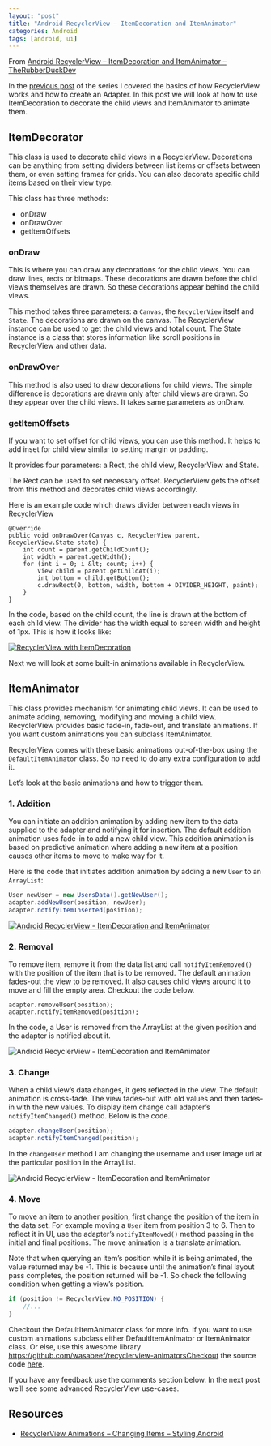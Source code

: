 ```yaml
---
layout: "post"
title: "Android RecyclerView – ItemDecoration and ItemAnimator"
categories: Android
tags: [android, ui]
---
```


From [Android RecyclerView – ItemDecoration and ItemAnimator – TheRubberDuckDev](https://therubberduckdev.wordpress.com/2017/10/12/android-recyclerview-itemdecoration-and-itemanimator/)

In the [previous post](https://therubberduckdev.wordpress.com/2017/10/09/android-recyclerview-the-basics/) of the series I covered the basics of how RecyclerView works and how to create an Adapter. In this post we will look at how to use ItemDecoration to decorate the child views and ItemAnimator to animate them.

## ItemDecorator

This class is used to decorate child views in a RecyclerView. Decorations can be anything from setting dividers between list items or offsets between them, or even setting frames for grids. You can also decorate specific child items based on their view type.

This class has three methods:

* onDraw
* onDrawOver
* getItemOffsets

### onDraw

This is where you can draw any decorations for the child views. You can draw lines, rects or bitmaps. These decorations are drawn before the child views themselves are drawn. So these decorations appear behind the child views.

This method takes three parameters: a `Canvas`, the `RecyclerView` itself and `State`. The decorations are drawn on the canvas. The RecyclerView instance can be used to get the child views and total count. The State instance is a class that stores information like scroll positions in RecyclerView and other data.

### onDrawOver

This method is also used to draw decorations for child views. The simple difference is decorations are drawn only after child views are drawn. So they appear over the child views. It takes same parameters as onDraw.

### getItemOffsets

If you want to set offset for child views, you can use this method. It helps to add inset for child view similar to setting margin or padding.

It provides four parameters: a Rect, the child view, RecyclerView and State.

The Rect can be used to set necessary offset. RecyclerView gets the offset from this method and decorates child views accordingly.

Here is an example code which draws divider between each views in RecyclerView

```
@Override
public void onDrawOver(Canvas c, RecyclerView parent, RecyclerView.State state) {
    int count = parent.getChildCount();
    int width = parent.getWidth();
    for (int i = 0; i &lt; count; i++) {
        View child = parent.getChildAt(i);
        int bottom = child.getBottom();
        c.drawRect(0, bottom, width, bottom + DIVIDER_HEIGHT, paint);
    }
}
```

In the code, based on the child count, the line is drawn at the bottom of each child view. The divider has the width equal to screen width and height of 1px. This is how it looks like:

[![](https://therubberduckdev.files.wordpress.com/2017/10/adcd5-recyclerview2bwith2bdividers.jpg?w=360&h=640 "RecyclerView with ItemDecoration")](https://therubberduckdev.files.wordpress.com/2017/10/adcd5-recyclerview2bwith2bdividers.jpg)

Next we will look at some built-in animations available in RecyclerView.

## ItemAnimator

This class provides mechanism for animating child views. It can be used to animate adding, removing, modifying and moving a child view. RecyclerView provides basic fade-in, fade-out, and translate animations. If you want custom animations you can subclass ItemAnimator.

RecyclerView comes with these basic animations out-of-the-box using the `DefaultItemAnimator` class. So no need to do any extra configuration to add it.

Let’s look at the basic animations and how to trigger them.

### 1. Addition

You can initiate an addition animation by adding new item to the data supplied to the adapter and notifying it for insertion. The default addition animation uses fade-in to add a new child view. This addition animation is based on predictive animation where adding a new item at a position causes other items to move to make way for it.

Here is the code that initiates addition animation by adding a new `User` to an `ArrayList`:

```java
User newUser = new UsersData().getNewUser();
adapter.addNewUser(position, newUser);
adapter.notifyItemInserted(position);
```

[![Android RecyclerView - ItemDecoration and ItemAnimator](https://therubberduckdev.files.wordpress.com/2017/10/recyclerview-default-add-animation.gif?w=1100)](https://therubberduckdev.files.wordpress.com/2017/10/d3698-recyclerview-default-add-animation.gif)

### 2. Removal

To remove item, remove it from the data list and call `notifyItemRemoved()` with the position of the item that is to be removed. The default animation fades-out the view to be removed. It also causes child views around it to move and fill the empty area. Checkout the code below.

```
adapter.removeUser(position);
adapter.notifyItemRemoved(position);
```

In the code, a User is removed from the ArrayList at the given position and the adapter is notified about it.

![Android RecyclerView - ItemDecoration and ItemAnimator](https://therubberduckdev.files.wordpress.com/2017/10/recyclerview-default-remove-animation.gif?w=1100)

### 3. Change

When a child view’s data changes, it gets reflected in the view. The default animation is cross-fade. The view fades-out with old values and then fades-in with the new values. To display item change call adapter’s `notifyItemChanged()` method. Below is the code.

```java
adapter.changeUser(position);
adapter.notifyItemChanged(position);
```

In the `changeUser` method I am changing the username and user image url at the particular position in the ArrayList.

![Android RecyclerView - ItemDecoration and ItemAnimator](https://therubberduckdev.files.wordpress.com/2017/10/recyclerview-default-change-animation.gif?w=1100)

### 4. Move

To move an item to another position, first change the position of the item in the data set. For example moving a `User` item from position 3 to 6. Then to reflect it in UI, use the adapter’s `notifyItemMoved()` method passing in the initial and final positions. The move animation is a translate animation.

Note that when querying an item’s position while it is being animated, the value returned may be -1. This is because until the animation’s final layout pass completes, the position returned will be -1. So check the following condition when getting a view’s position.

```java
if (position != RecyclerView.NO_POSITION) {
    //...
}
```

Checkout the DefaultItemAnimator class for more info. If you want to use custom animations subclass either DefaultItemAnimator or ItemAnimator class. Or else, use this awesome library https://github.com/wasabeef/recyclerview-animatorsCheckout the source code [here](https://github.com/sjthn/RecyclerViewDemo/tree/decorator-and-animator).

If you have any feedback use the comments section below. In the next post we’ll see some advanced RecyclerView use-cases.

## Resources

- [RecyclerView Animations – Changing Items – Styling Android](https://blog.stylingandroid.com/recyclerview-animations-changing-items)